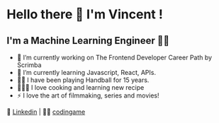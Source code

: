 # Hello there 👋 I'm Vincent !
## I'm a Machine Learning Engineer 👨‍💻

- 🔭 I’m currently working on The Frontend Developer Career Path by Scrimba
- 🌱 I’m currently learning Javascript, React, APIs.
- 🤾🏻 I have been playing Handball for 15 years.
- 👨🏻‍🍳 I love cooking and learning new recipe
- ⚡ I love the art of filmmaking, series and movies!

👔 [Linkedin][Linkedin] | 👨‍💻 [codingame][codingame]

[Linkedin]: https://www.linkedin.com/in/vincent-danchaud-499a36207/
[codingame]: https://www.codingame.com/profile/cc89f98f9ae9f32329ee23e1910f0cb19743464

